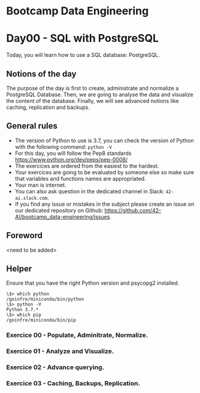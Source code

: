 # Bootcamp Data Engineering

# Day00 - SQL with PostgreSQL

Today, you will learn how to use a SQL database: PostgreSQL.

## Notions of the day

The purpose of the day is first to create, administrate and normalize a PostgreSQL Database. Then, we are going to analyse the data and visualize the content of the database. Finally, we will see advanced notions like caching, replication and backups.

## General rules

* The version of Python to use is 3.7, you can check the version of Python with the following command: `python -V`
* For this day, you will follow the Pep8 standards https://www.python.org/dev/peps/pep-0008/
* The exercices are ordered from the easiest to the hardest.
* Your exercices are going to be evaluated by someone else so make sure that variables and functions names are appropriated.
* Your man is internet.
* You can also ask question in the dedicated channel in Slack: `42-ai.slack.com`.
* If you find any issue or mistakes in the subject please create an issue on our dedicated repository on Github:  <href src="https://github.com/42-AI/bootcamp_data-engineering/issues"><u><font color=blue>https://github.com/42-AI/bootcamp_data-engineering/issues</font></u></href>.

## Foreword

\<need to be added>

## Helper

Ensure that you have the right Python version and psycopg2 installed.

```
\$> which python
/goinfre/miniconda/bin/python
\$> python -V
Python 3.7.*
\$> which pip
/goinfre/miniconda/bin/pip
```

### Exercice 00 - Populate, Adminitrate, Normalize.
### Exercice 01 - Analyze and Visualize.
### Exercice 02 - Advance querying.
### Exercice 03 - Caching, Backups, Replication.
